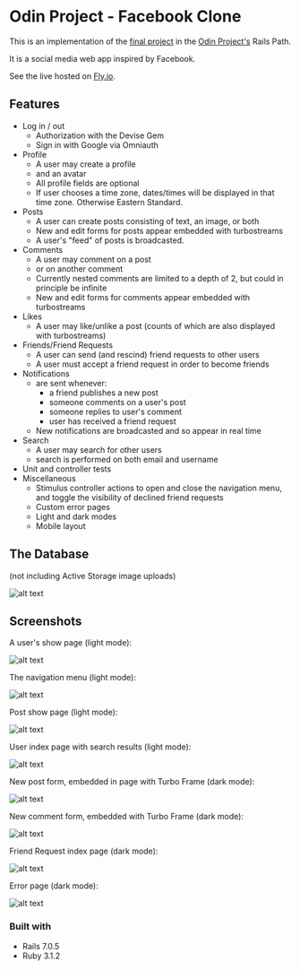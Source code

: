 # Odin Project - Facebook Clone

This is an implementation of the [final project](https://www.theodinproject.com/lessons/ruby-on-rails-rails-final-project) in the [Odin Project's](https://www.theodinproject.com) Rails Path. 

It is a social media web app inspired by Facebook. 

See the live hosted on [Fly.io](https://so-social.fly.dev/).

## Features

- Log in / out
  - Authorization with the Devise Gem
  - Sign in with Google via Omniauth
- Profile
  - A user may create a profile
  - and an avatar
  - All profile fields are optional
  - If user chooses a time zone, dates/times will be displayed in that time zone. Otherwise Eastern Standard.
- Posts
  - A user can create posts consisting of text, an image, or both
  - New and edit forms for posts appear embedded with turbostreams
  - A user's "feed" of posts is broadcasted. 
- Comments
  - A user may comment on a post
  - or on another comment
  - Currently nested comments are limited to a depth of 2, but could in principle be infinite
  - New and edit forms for comments appear embedded with turbostreams
- Likes
  - A user may like/unlike a post (counts of which are also displayed with turbostreams) 
- Friends/Friend Requests
  - A user can send (and rescind) friend requests to other users 
  - A user must accept a friend request in order to become friends
- Notifications 
  - are sent whenever:
    - a friend publishes a new post
    - someone comments on a user's post 
    - someone replies to user's comment
    - user has received a friend request 
  - New notifications are broadcasted and so appear in real time
- Search
  - A user may search for other users 
  - search is performed on both email and username
- Unit and controller tests
- Miscellaneous
  - Stimulus controller actions to open and close the navigation menu, and toggle the visibility of declined friend requests
  - Custom error pages
  - Light and dark modes
  - Mobile layout

## The Database

(not including Active Storage image uploads)

![alt text](readme_resources/uml.jpg "uml diagram of databases") 

## Screenshots

A user's show page (light mode):

![alt text](readme_resources/user_show_page_light_cropped.png "user's page after signing in")

The navigation menu (light mode):

![alt text](readme_resources/menu_light.png "menu")

Post show page (light mode):

![alt text](readme_resources/post_show_light.png "post with comments")

User index page with search results (light mode):

![alt text](readme_resources/user_search_light.png "user search results")

New post form, embedded in page with Turbo Frame (dark mode):

![alt text](readme_resources/new_post_form_dark_cropped.png "new post form")

New comment form, embedded with Turbo Frame (dark mode):

![alt text](readme_resources/new_comment_form_dark.png "new comment form")

Friend Request index page (dark mode):

![alt text](readme_resources/friend_requests_index_dark.png "friend request page")

Error page (dark mode):

![alt text](readme_resources/404.png "404 error page")

### Built with

- Rails 7.0.5
- Ruby 3.1.2